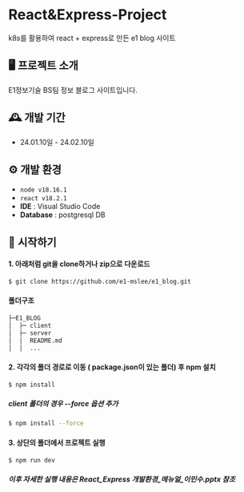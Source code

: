 # React&Express-Project
k8s를 활용하여 react + express로 만든 e1 blog 사이트

## 🖥️ 프로젝트 소개
E1정보기술 BS팀 정보 블로그 사이트입니다.
<br>

## 🕰️ 개발 기간
* 24.01.10일 - 24.02.10일

## ⚙️ 개발 환경
- `node v18.16.1`
- `react v18.2.1`
- **IDE** : Visual Studio Code
- **Database** : postgresql DB

## 📌 시작하기

#### 1. 아래처럼 git을 clone하거나 zip으로 다운로드
```bash
$ git clone https://github.com/e1-mslee/e1_blog.git
```

#### 폴더구조
```sh
├─E1_BLOG
│  ├─ client
│  ├─ server
│  │  README.md
│  │  ...

```

#### 2. 각각의 폴더 경로로 이동 ( package.json이 있는 폴더) 후 npm 설치

```bash
$ npm install
```

##### client 폴더의 경우 --force 옵션 추가
```bash
$ npm install --force
```

#### 3. 상단의 폴더에서 프로젝트 실행
```bash
$ npm run dev
```

##### 이후 자세한 실행 내용은 React_Express 개발환경_메뉴얼_이민수.pptx 참조
